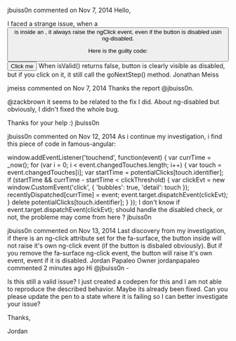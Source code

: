 jbuiss0n commented on Nov 7, 2014
Hello,

I faced a strange issue, when a <button> is inside an <fa-surafce>, it always raise the ngClick event, even if the button is disabled usin ng-disabled.

Here is the guilty code:

  <fa-modifier fa-size="[undefined, 40]" fa-origin="[.5, .5]" fa-align="[.5, 1]" fa-translate="[0, -30, 5]">
    <fa-modifier fa-size="[width - 2 * 20, 40]" fa-translate="[20, -50, 10]">
      <fa-surface class="capture">
        <button class="btn bg-grey-darken"
                ng-disabled="!isValid()"
                ng-click="goNextStep()" active-link>
          Click me
        </button>
      </fa-surface>
    </fa-modifier>
When isValid() returns false, button is clearly visible as disabled, but if you click on it, it still call the goNextStep() method.
Jonathan Meiss
 
jmeiss commented on Nov 7, 2014
Thanks the report @jbuiss0n.

@zackbrown it seems to be related to the fix I did. About ng-disabled but obviously, I didn't fixed the whole bug.

Thanks for your help :)
jbuiss0n
 
jbuiss0n commented on Nov 12, 2014
As i continue my investigation, i find this piece of code in famous-angular:

  window.addEventListener('touchend', function(event) {
      var currTime = _now();
      for (var i = 0; i < event.changedTouches.length; i++) {
          var touch = event.changedTouches[i];
          var startTime = potentialClicks[touch.identifier];
          if (startTime && currTime - startTime < clickThreshold) {
              var clickEvt = new window.CustomEvent('click', {
                  'bubbles': true,
                  'detail': touch
              });
              recentlyDispatched[currTime] = event;
              event.target.dispatchEvent(clickEvt);
          }
          delete potentialClicks[touch.identifier];
      }
  });
I don't know if event.target.dispatchEvent(clickEvt); should handle the disabled check, or not, the probleme may come from here ?
jbuiss0n
 
jbuiss0n commented on Nov 13, 2014
Last discovery from my investigation, if there is an ng-click attribute set for the fa-surface, the button inside will not raise it's own ng-click event (if the button is disbaled obviously). But if you remove the fa-surface ng-click event, the button will raise it's own event, event if it is disabled.
Jordan Papaleo
 Owner
jordanpapaleo commented 2 minutes ago
Hi @jbuiss0n -

Is this still a valid issue? I just created a codepen for this and I am not able to reproduce the described behavior. Maybe its already been fixed. Can you please update the pen to a state where it is failing so I can better investigate your issue?

Thanks,

Jordan
